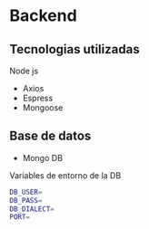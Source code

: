 # Backend

## Tecnologias utilizadas

Node js
- Axios
- Espress
- Mongoose

## Base de datos

- Mongo DB

Variables de entorno de la DB

```bash
DB_USER=
DB_PASS=
DB_DIALECT=
PORT=
```



